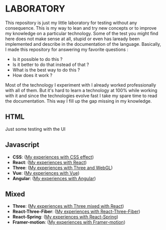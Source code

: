 # LABORATORY

This repository is just my little laboratory for testing without any consequence.
This is my way to lean and try new concepts or to improve my knowledge on a particular technology. Some of the test you might find here does not make sense at all, stupid or even has laready been implemented and describe in the documentation of the language. Basically, I made this repository for answering my favorite questions :

* Is it possible to do this ?
* Is it better to do that instead of that ?
* What is the best way to do this ?
* How does it work ?

Most of the technology I experiment with I already worked professionally with all of them. But it's hard to learn a technology at 100% while working with it and since the technologies evolve fast I take my spare time to read the documentation. This way I fill up the gap missing in my knowledge.  

## HTML

Just some testing with the UI

## Javascript

* **CSS**: ([My experiences with CSS effect](https://github.com/JustalK/LABORATORY/tree/master/Javascript/CSS/README.md))
* **React**: ([My experiences with React](https://github.com/JustalK/LABORATORY/tree/master/Javascript/React/README.md))
* **Three**: ([My experiences with Three and WebGL](https://github.com/JustalK/LABORATORY/tree/master/Javascript/Three/README.md))
* **Vue**: ([My experiences with Vue](https://github.com/JustalK/LABORATORY/tree/master/Javascript/React/README.md))
* **Angular**: ([My experiences with Angular](https://github.com/JustalK/LABORATORY/tree/master/Javascript/Angular/README.md))

## Mixed

* **Three**: ([My experiences with Three mixed with React](https://github.com/JustalK/LABORATORY/tree/master/Mixed/Three/README.md))
* **React-Three-Fiber**: ([My experiences with React-Three-Fiber](https://github.com/JustalK/LABORATORY/tree/master/Mixed/Three/README.md))
* **React-Spring**: ([My experiences with React-Spring](https://github.com/JustalK/LABORATORY/tree/master/Mixed/Spring))
* **Framer-motion**: ([My experiences with Framer-motion](https://github.com/JustalK/LABORATORY/tree/master/Mixed/Framer-motion))
